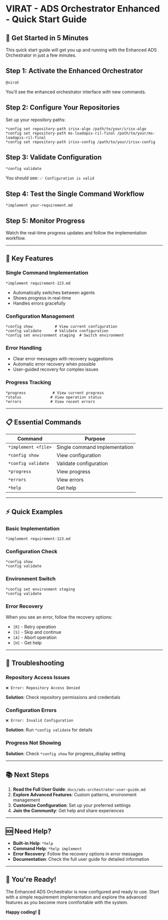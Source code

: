 # VIRAT - ADS Orchestrator Enhanced - Quick Start Guide

## 🚀 Get Started in 5 Minutes

This quick start guide will get you up and running with the Enhanced ADS Orchestrator in just a few minutes.

## Step 1: Activate the Enhanced Orchestrator

```
@virat
```

You'll see the enhanced orchestrator interface with new commands.

## Step 2: Configure Your Repositories

Set up your repository paths:

```
*config set repository-path irisx-algo /path/to/your/irisx-algo
*config set repository-path ms-loadapis-ril-final /path/to/your/ms-loadapis-ril-final
*config set repository-path irisx-config /path/to/your/irisx-config
```

## Step 3: Validate Configuration

```
*config validate
```

You should see: `✅ Configuration is valid`

## Step 4: Test the Single Command Workflow

```
*implement your-requirement.md
```

## Step 5: Monitor Progress

Watch the real-time progress updates and follow the implementation workflow.

---

## 🎯 Key Features

### Single Command Implementation
```
*implement requirement-123.md
```
- Automatically switches between agents
- Shows progress in real-time
- Handles errors gracefully

### Configuration Management
```
*config show          # View current configuration
*config validate      # Validate configuration
*config set environment staging  # Switch environment
```

### Error Handling
- Clear error messages with recovery suggestions
- Automatic error recovery when possible
- User-guided recovery for complex issues

### Progress Tracking
```
*progress            # View current progress
*status             # View operation status
*errors             # View recent errors
```

---

## 📋 Essential Commands

| Command | Purpose |
|---------|---------|
| `*implement <file>` | Single command implementation |
| `*config show` | View configuration |
| `*config validate` | Validate configuration |
| `*progress` | View progress |
| `*errors` | View errors |
| `*help` | Get help |

---

## ⚡ Quick Examples

### Basic Implementation
```
*implement requirement-123.md
```

### Configuration Check
```
*config show
*config validate
```

### Environment Switch
```
*config set environment staging
*config validate
```

### Error Recovery
When you see an error, follow the recovery options:
- `[R]` - Retry operation
- `[S]` - Skip and continue
- `[A]` - Abort operation
- `[H]` - Get help

---

## 🔧 Troubleshooting

### Repository Access Issues
```
❌ Error: Repository Access Denied
```
**Solution**: Check repository permissions and credentials

### Configuration Errors
```
❌ Error: Invalid Configuration
```
**Solution**: Run `*config validate` for details

### Progress Not Showing
**Solution**: Check `*config show` for progress_display setting

---

## 📚 Next Steps

1. **Read the Full User Guide**: `docs/ads-orchestrator-user-guide.md`
2. **Explore Advanced Features**: Custom patterns, environment management
3. **Customize Configuration**: Set up your preferred settings
4. **Join the Community**: Get help and share experiences

---

## 🆘 Need Help?

- **Built-in Help**: `*help`
- **Command Help**: `*help implement`
- **Error Recovery**: Follow the recovery options in error messages
- **Documentation**: Check the full user guide for detailed information

---

## 🎉 You're Ready!

The Enhanced ADS Orchestrator is now configured and ready to use. Start with a simple requirement implementation and explore the advanced features as you become more comfortable with the system.

**Happy coding! 🚀**
